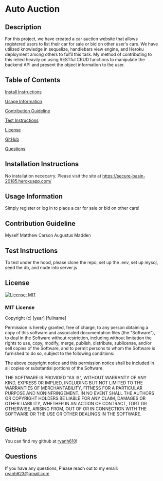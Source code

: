 # Auto Auction
  ## Description

  For this project, we have created a car auction website that allows registered users to list their car for sale or bid on other user's cars. We have utilized knowledge in sequelize, handlebars view engine, and Heroku deployment among others to fulfil this task. My method of contributing to this relied heavily on using RESTful CRUD functions to manipulate the backend API and present the object information to the user.

  ## Table of Contents
  [Install Instructions](#install-instructions)
  

  [Usage Information](#usage-information)
  

  [Contribution Guideline](#contribution-guideline)
  

  [Test Instructions](#test-instructions)
  

  [License](#license)
  

  [GitHub](#github)
  

  [Questions](#questions)

  ## Installation Instructions
  

  No installation nececarry. Please visit the site at https://secure-basin-20185.herokuapp.com/

  ## Usage Information
  

  Simply register or log in to place a car for sale or bid on other cars!

  ## Contribution Guideline
  

  Myself
  Matthew Carson
  Augustus Madden

  ## Test Instructions
  

  To test under the hood, please clone the repo, set up the .env, set up mysql, seed the db, and node into server.js

  ## License
  

  [![License: MIT](https://img.shields.io/badge/License-MIT-yellow.svg)](https://opensource.org/licenses/MIT)

### MIT License

Copyright (c) [year] [fullname]

Permission is hereby granted, free of charge, to any person obtaining a copy
of this software and associated documentation files (the "Software"), to deal
in the Software without restriction, including without limitation the rights
to use, copy, modify, merge, publish, distribute, sublicense, and/or sell
copies of the Software, and to permit persons to whom the Software is
furnished to do so, subject to the following conditions:

The above copyright notice and this permission notice shall be included in all
copies or substantial portions of the Software.

THE SOFTWARE IS PROVIDED "AS IS", WITHOUT WARRANTY OF ANY KIND, EXPRESS OR
IMPLIED, INCLUDING BUT NOT LIMITED TO THE WARRANTIES OF MERCHANTABILITY,
FITNESS FOR A PARTICULAR PURPOSE AND NONINFRINGEMENT. IN NO EVENT SHALL THE
AUTHORS OR COPYRIGHT HOLDERS BE LIABLE FOR ANY CLAIM, DAMAGES OR OTHER
LIABILITY, WHETHER IN AN ACTION OF CONTRACT, TORT OR OTHERWISE, ARISING FROM,
OUT OF OR IN CONNECTION WITH THE SOFTWARE OR THE USE OR OTHER DEALINGS IN THE
SOFTWARE.

  ## GitHub
  

  You can find my github at [ryanh610](https://github.com/ryanh610)!

  ## Questions
  

  If you have any questions, Please reach out to my email: ryanh623@gmail.com
